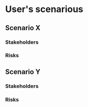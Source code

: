 # User's scenarious 

## Scenario X 

### Stakeholders 

### Risks

## Scenario Y

### Stakeholders 

### Risks
